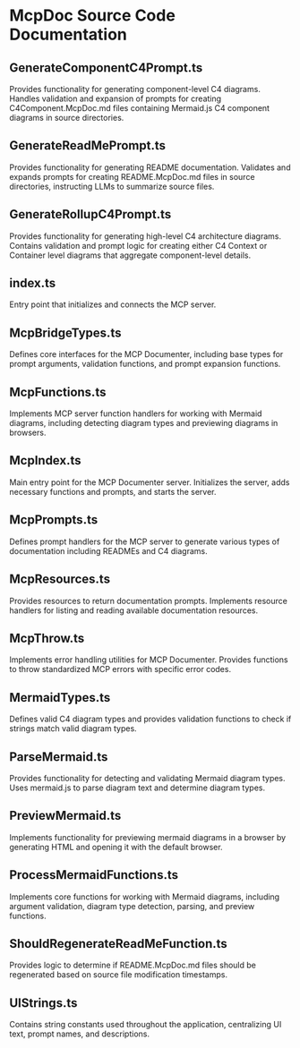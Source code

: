 # McpDoc Source Code Documentation

## GenerateComponentC4Prompt.ts
Provides functionality for generating component-level C4 diagrams. Handles validation and expansion of prompts for creating C4Component.McpDoc.md files containing Mermaid.js C4 component diagrams in source directories.

## GenerateReadMePrompt.ts
Provides functionality for generating README documentation. Validates and expands prompts for creating README.McpDoc.md files in source directories, instructing LLMs to summarize source files.

## GenerateRollupC4Prompt.ts
Provides functionality for generating high-level C4 architecture diagrams. Contains validation and prompt logic for creating either C4 Context or Container level diagrams that aggregate component-level details.

## index.ts
Entry point that initializes and connects the MCP server.

## McpBridgeTypes.ts
Defines core interfaces for the MCP Documenter, including base types for prompt arguments, validation functions, and prompt expansion functions.

## McpFunctions.ts
Implements MCP server function handlers for working with Mermaid diagrams, including detecting diagram types and previewing diagrams in browsers.

## McpIndex.ts
Main entry point for the MCP Documenter server. Initializes the server, adds necessary functions and prompts, and starts the server.

## McpPrompts.ts
Defines prompt handlers for the MCP server to generate various types of documentation including READMEs and C4 diagrams.

## McpResources.ts
Provides resources to return documentation prompts. Implements resource handlers for listing and reading available documentation resources.

## McpThrow.ts
Implements error handling utilities for MCP Documenter. Provides functions to throw standardized MCP errors with specific error codes.

## MermaidTypes.ts
Defines valid C4 diagram types and provides validation functions to check if strings match valid diagram types.

## ParseMermaid.ts
Provides functionality for detecting and validating Mermaid diagram types. Uses mermaid.js to parse diagram text and determine diagram types.

## PreviewMermaid.ts
Implements functionality for previewing mermaid diagrams in a browser by generating HTML and opening it with the default browser.

## ProcessMermaidFunctions.ts
Implements core functions for working with Mermaid diagrams, including argument validation, diagram type detection, parsing, and preview functions.

## ShouldRegenerateReadMeFunction.ts
Provides logic to determine if README.McpDoc.md files should be regenerated based on source file modification timestamps.

## UIStrings.ts
Contains string constants used throughout the application, centralizing UI text, prompt names, and descriptions.